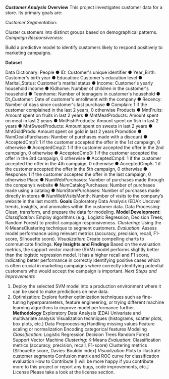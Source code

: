 ***Customer Analysis***
**Overview**
This project investigates customer data for a store. Its primary goals are:

*Customer Segmentation*: 

Cluster customers into distinct groups based on demographical patterns.
*Campaign Responsiveness*: 

Build a predictive model to identify customers likely to respond positively to marketing campaigns.

**Dataset**

Data Dictionary:
People
● ID: Customer's unique identifier
● Year_Birth: Customer's birth year
● Education: Customer's education level
● Marital_Status: Customer's marital status
● Income: Customer's yearly household income
● Kidhome: Number of children in the customer's household
● Teenhome: Number of teenagers in customer's household
● Dt_Customer: Date of customer's enrollment with the company
● Recency: Number of days since customer's last purchase
● Complain: 1 if the customer complained in the last 2 years, 0 otherwise
Products
● MntFruits: Amount spent on fruits in last 2 years
● MntMeatProducts: Amount spent on meat in last 2 years
● MntFishProducts: Amount spent on fish in last 2 years
● MntSweetProducts: Amount spent on sweets in last 2 years
● MntGoldProds: Amount spent on gold in last 2 years
Promotion
● NumDealsPurchases: Number of purchases made with a discount
● AcceptedCmp1: 1 if the customer accepted the offer in the 1st campaign, 0 otherwise
● AcceptedCmp2: 1 if the customer accepted the offer in the 2nd campaign, 0 otherwise
● AcceptedCmp3: 1 if the customer accepted the offer in the 3rd campaign, 0 otherwise
● AcceptedCmp4: 1 if the customer accepted the offer in the 4th campaign, 0 otherwise
● AcceptedCmp5: 1 if the customer accepted the offer in the 5th campaign, 0 otherwise
● Response: 1 if the customer accepted the offer in the last campaign, 0 otherwise
Place
● NumWebPurchases: Number of purchases made through the company’s website
● NumCatalogPurchases: Number of purchases made using a catalog
● NumStorePurchases: Number of purchases made directly in stores
● NumWebVisitsMonth: Number of visits to the company’s website in the last month.
**Goals**
Exploratory Data Analysis (EDA): Uncover trends, insights, and anomalies within the customer data.
Data Processing: Clean, transform, and prepare the data for modeling.
**Model Development**:
*Classification*: Employ algorithms (e.g., Logistic Regression, Decision Trees, Random Forest) to predict campaign responsiveness.
*Clustering*: Using the K-MeansClustering technique to segment customers.
*Evaluation*: Assess model performance using relevant metrics (accuracy, precision, recall, F1-score, Silhouette score).
*Visualization*: Create compelling charts to communicate findings.
**Key Insights and Findings**
Based on the evaluation metrics, the support vector machine (SVM) model performs slightly better than the logistic regression model. It has a higher recall and F1 score, indicating better performance in correctly identifying positive cases which is often crucial in marketing campaigns where correctly identifying potential customers who would accept the campaign is important.
*Next Steps and Improvements*
1. Deploy the selected SVM model into a production environment where it can be used to make predictions on new data.
2. Optimization: Explore further optimization techniques such as fine-tuning hyperparameters, feature engineering, or trying different machine learning algorithms to improve model performance further.
**Methodology**
Exploratory Data Analysis (EDA)
Univariate and multivariate analysis
Visualization techniques (histograms, scatter plots, box plots, etc.)
Data Preprocessing
Handling missing values
Feature scaling or normalization
Encoding categorical features
Modeling
*Classification*:
Logistic Regression
Decision Trees
Random Forest
Support Vector Machine
*Clustering*:
K-Means
*Evaluation*:
Classification metrics (accuracy, precision, recall, F1-score)
Clustering metrics (Silhouette score, Davies-Bouldin index)
*Visualization*
Plots to illustrate customer segments
Confusion matrix and ROC curve for classification evaluation
How to Contribute
[I will be more happy if you contribute more to this project or report any bugs, code improvements, etc.]
License
Please take a look at the license section.

